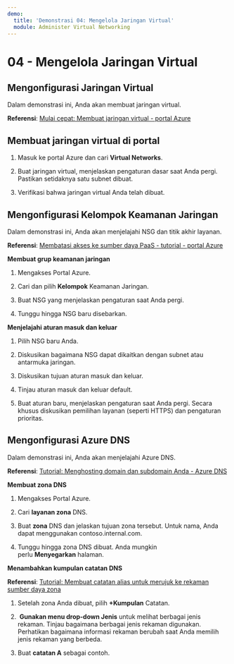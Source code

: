 ```yaml
---
demo:
  title: 'Demonstrasi 04: Mengelola Jaringan Virtual'
  module: Administer Virtual Networking
---
```


# 04 - Mengelola Jaringan Virtual

## Mengonfigurasi Jaringan Virtual

Dalam demonstrasi ini, Anda akan membuat jaringan virtual.

**Referensi**: [Mulai cepat: Membuat jaringan virtual - portal Azure](https://docs.microsoft.com/azure/virtual-network/quick-create-portal)

## Membuat jaringan virtual di portal

1.  Masuk ke portal Azure dan cari **Virtual Networks**.

1.  Buat jaringan virtual, menjelaskan pengaturan dasar saat Anda pergi. Pastikan setidaknya satu subnet dibuat. 

1.  Verifikasi bahwa jaringan virtual Anda telah dibuat.

## Mengonfigurasi Kelompok Keamanan Jaringan

Dalam demonstrasi ini, Anda akan menjelajahi NSG dan titik akhir layanan.

**Referensi**: [Membatasi akses ke sumber daya PaaS - tutorial - portal Azure](https://docs.microsoft.com/azure/virtual-network/tutorial-restrict-network-access-to-resources)

**Membuat grup keamanan jaringan**

1. Mengakses Portal Azure.

1. Cari dan pilih **Kelompok** Keamanan Jaringan.

1. Buat NSG yang menjelaskan pengaturan saat Anda pergi. 
 
1. Tunggu hingga NSG baru disebarkan.

**Menjelajahi aturan masuk dan keluar**

1. Pilih NSG baru Anda.

1. Diskusikan bagaimana NSG dapat dikaitkan dengan subnet atau antarmuka jaringan.

1. Diskusikan tujuan aturan masuk dan keluar.  

1. Tinjau aturan masuk dan keluar default. 

1. Buat aturan baru, menjelaskan pengaturan saat Anda pergi. Secara khusus diskusikan pemilihan layanan (seperti HTTPS) dan pengaturan prioritas. 

## Mengonfigurasi Azure DNS

Dalam demonstrasi ini, Anda akan menjelajahi Azure DNS.

**Referensi**: [Tutorial: Menghosting domain dan subdomain Anda - Azure DNS](https://docs.microsoft.com/azure/dns/dns-delegate-domain-azure-dns)


**Membuat zona DNS**

1. Mengakses Portal Azure.

1. Cari **layanan zona** DNS.

1. Buat **zona** DNS dan jelaskan tujuan zona tersebut. Untuk nama, Anda dapat menggunakan contoso.internal.com.

1.  Tunggu hingga zona DNS dibuat. Anda mungkin perlu **Menyegarkan** halaman.

**Menambahkan kumpulan catatan DNS**

**Referensi**: [Tutorial: Membuat catatan alias untuk merujuk ke rekaman sumber daya zona](https://learn.microsoft.com/azure/dns/tutorial-alias-rr)

1. Setelah zona Anda dibuat, pilih **+Kumpulan** Catatan.

1.  **Gunakan menu drop-down Jenis** untuk melihat berbagai jenis rekaman. Tinjau bagaimana berbagai jenis rekaman digunakan. Perhatikan bagaimana informasi rekaman berubah saat Anda memilih jenis rekaman yang berbeda.

1. Buat **catatan A** sebagai contoh. 

